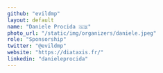 ```yaml
---
github: "evildmp"
layout: default
name: "Daniele Procida 🇬🇧"
photo_url: "/static/img/organizers/daniele.jpeg"
role: "Sponsorship"
twitter: "@evildmp"
website: "https://diataxis.fr/"
linkedin: "danieleprocida"
---
```


